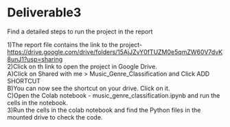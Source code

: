 # Deliverable3
Find a detailed steps to run the project in the report


1)The report file contains the link to the project-  https://drive.google.com/drive/folders/15AjJZvY0fTUZM0e5qmZW60V7dvK8unJ1?usp=sharing <br/>
2)Click on th link to open the project in Google Drive. <br />
A)Click on Shared with me > Music_Genre_Classification  and Click ADD SHORTCUT <br />
B)You can now see the shortcut on your drive. Click on it. <br />
C)Open the Colab notebook - music_genre_classification.ipynb and run the cells in the notebook. <br />
3)Run the cells in the colab notebook and find the Python files in the mounted drive to check the code. <br />
